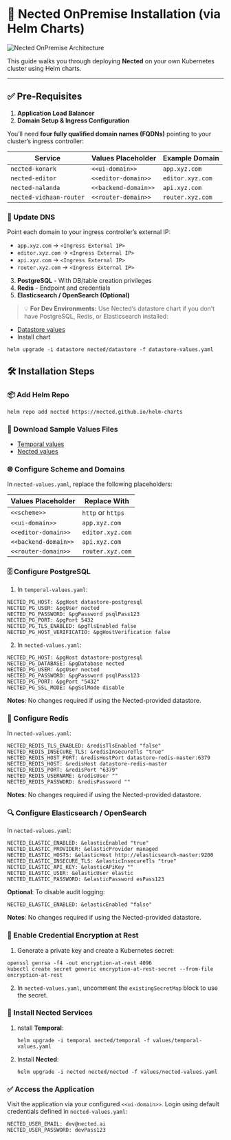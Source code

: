 # 🚀 Nected OnPremise Installation (via Helm Charts)

![Nected OnPremise Architecture](https://assets.nected.ai/nalanda/nected-onpremise-arch.jpg)

This guide walks you through deploying **Nected** on your own Kubernetes cluster using Helm charts.

---

## ✅ Pre-Requisites

1. **Application Load Balancer**
2. **Domain Setup & Ingress Configuration**

You’ll need **four fully qualified domain names (FQDNs)** pointing to your cluster’s ingress controller:

| Service                  | Values Placeholder     | Example Domain     |
|--------------------------|------------------------|--------------------|
| `nected-konark`          | `<<ui-domain>>`        | `app.xyz.com`      |
| `nected-editor`          | `<<editor-domain>>`    | `editor.xyz.com`   |
| `nected-nalanda`         | `<<backend-domain>>`   | `api.xyz.com`      |
| `nected-vidhaan-router`  | `<<router-domain>>`    | `router.xyz.com`   |

### 📌 Update DNS
Point each domain to your ingress controller’s external IP:

- `app.xyz.com` → `<Ingress External IP>`
- `editor.xyz.com` → `<Ingress External IP>`
- `api.xyz.com` → `<Ingress External IP>`
- `router.xyz.com` → `<Ingress External IP>`

3. **PostgreSQL** - With DB/table creation privileges
4. **Redis** - Endpoint and credentials
5. **Elasticsearch / OpenSearch (Optional)**

> 💡 **For Dev Environments:**
Use Nected’s datastore chart if you don’t have PostgreSQL, Redis, or Elasticsearch installed:
- [Datastore values](https://charts.nected.io/values/datastore-values.yaml)
- Install chart
```
helm upgrade -i datastore nected/datastore -f datastore-values.yaml
```

## 🛠️ Installation Steps
### 📦 Add Helm Repo
```
helm repo add nected https://nected.github.io/helm-charts
```

### 📄 Download Sample Values Files
- [Temporal values](https://charts.nected.io/values/temporal-values.yaml)
- [Nected values](https://charts.nected.io/values/nected-values.yaml)

### 🌐 Configure Scheme and Domains
In `nected-values.yaml`, replace the following placeholders:

| Values Placeholder   | Replace With       |
|----------------------|--------------------|
| `<<scheme>>`         | `http` or `https`  |
| `<<ui-domain>>`      | `app.xyz.com`      |
| `<<editor-domain>>`  | `editor.xyz.com`   |
| `<<backend-domain>>` | `api.xyz.com`      |
| `<<router-domain>>`  | `router.xyz.com`   |

### 🗄️ Configure PostgreSQL
1. In `temporal-values.yaml`:
```
NECTED_PG_HOST: &pgHost datastore-postgresql
NECTED_PG_USER: &pgUser nected
NECTED_PG_PASSWORD: &pgPassword psqlPass123
NECTED_PG_PORT: &pgPort 5432
NECTED_PG_TLS_ENABLED: &pgTlsEnabled false
NECTED_PG_HOST_VERIFICATIO: &pgHostVerification false
```
2. In `nected-values.yaml`:
```
NECTED_PG_HOST: &pgHost datastore-postgresql
NECTED_PG_DATABASE: &pgDatabase nected
NECTED_PG_USER: &pgUser nected
NECTED_PG_PASSWORD: &pgPassword psqlPass123
NECTED_PG_PORT: &pgPort "5432"
NECTED_PG_SSL_MODE: &pgSslMode disable
```
**Notes**: No changes required if using the Nected-provided datastore.

### 🧠 Configure Redis
In `nected-values.yaml`:
```
NECTED_REDIS_TLS_ENABLED: &redisTlsEnabled "false"
NECTED_REDIS_INSECURE_TLS: &redisInsecureTls "true"
NECTED_REDIS_HOST_PORT: &redisHostPort datastore-redis-master:6379
NECTED_REDIS_HOST: &redisHost datastore-redis-master
NECTED_REDIS_PORT: &redisPort "6379"
NECTED_REDIS_USERNAME: &redisUser ""
NECTED_REDIS_PASSWORD: &redisPassword ""
```
**Notes**: No changes required if using the Nected-provided datastore.

### 🔍 Configure Elasticsearch / OpenSearch
In `nected-values.yaml`:
```
NECTED_ELASTIC_ENABLED: &elasticEnabled "true"
NECTED_ELASTIC_PROVIDER: &elasticProvider managed
NECTED_ELASTIC_HOSTS: &elasticHost http://elasticsearch-master:9200
NECTED_ELASTIC_INSECURE_TLS: &elasticInsecureTls "true"
NECTED_ELASTIC_API_KEY: &elasticAPiKey ""
NECTED_ELASTIC_USER: &elasticUser elastic
NECTED_ELASTIC_PASSWORD: &elasticPassword esPass123
```

**Optional**: To disable audit logging:
```
NECTED_ELASTIC_ENABLED: &elasticEnabled "false"
```
**Notes**: No changes required if using the Nected-provided datastore.

### 🔐 Enable Credential Encryption at Rest
1. Generate a private key and create a Kubernetes secret:
 ```
openssl genrsa -f4 -out encryption-at-rest 4096
kubectl create secret generic encryption-at-rest-secret --from-file encryption-at-rest
```
2. In `nected-values.yaml`, uncomment the `existingSecretMap` block to use the secret.

### 🚀 Install Nected Services
1. nstall **Temporal**:
    ```
    helm upgrade -i temporal nected/temporal -f values/temporal-values.yaml
    ```
2. Install **Nected**:
    ```
    helm upgrade -i nected nected/nected -f values/nected-values.yaml
    ```

### ✅ Access the Application
Visit the application via your configured `<<ui-domain>>`.
Login using default credentials defined in `nected-values.yaml`:
```
NECTED_USER_EMAIL: dev@nected.ai
NECTED_USER_PASSWORD: devPass123
```

